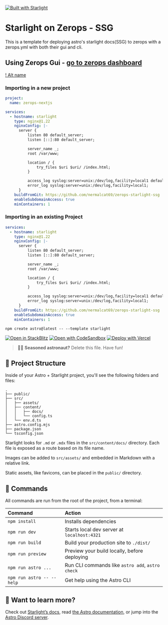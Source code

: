 [![Built with Starlight](https://astro.badg.es/v2/built-with-starlight/tiny.svg)](https://starlight.astro.build)

# Starlight on Zerops - SSG
This is a template for deploying astro's starlight docs(SSG) to zerops with a zerops.yml with both their gui and cli.

## Using Zerops Gui - [go to zerops dashboard](https://app.zerops.io)

[! Alt name](https://youtu.be/ZahXCIaUr_A)

### Importing in a new project

```yaml
project:
  name: zerops-nextjs

services:
  - hostname: starlight
    type: nginx@1.22
    nginxConfig: |-
      server {
          listen 80 default_server;
          listen [::]:80 default_server;

          server_name _;
          root /var/www;

          location / {
              try_files $uri $uri/ /index.html;
          }

          access_log syslog:server=unix:/dev/log,facility=local1 default_short;
          error_log syslog:server=unix:/dev/log,facility=local1;
      }
    buildFromGit: https://github.com/nermalcat69/zerops-starlight-ssg
    enableSubdomainAccess: true
    minContainers: 1
```

### Importing in an existing Project

```yaml
services:
  - hostname: starlight
    type: nginx@1.22
    nginxConfig: |-
      server {
          listen 80 default_server;
          listen [::]:80 default_server;

          server_name _;
          root /var/www;

          location / {
              try_files $uri $uri/ /index.html;
          }

          access_log syslog:server=unix:/dev/log,facility=local1 default_short;
          error_log syslog:server=unix:/dev/log,facility=local1;
      }
    buildFromGit: https://github.com/nermalcat69/zerops-starlight-ssg
    enableSubdomainAccess: true
    minContainers: 1
```

```
npm create astro@latest -- --template starlight
```

[![Open in StackBlitz](https://developer.stackblitz.com/img/open_in_stackblitz.svg)](https://stackblitz.com/github/withastro/starlight/tree/main/examples/basics)
[![Open with CodeSandbox](https://assets.codesandbox.io/github/button-edit-lime.svg)](https://codesandbox.io/p/sandbox/github/withastro/starlight/tree/main/examples/basics)
[![Deploy with Vercel](https://vercel.com/button)](https://vercel.com/new/clone?repository-url=https%3A%2F%2Fgithub.com%2Fwithastro%2Fstarlight%2Ftree%2Fmain%2Fexamples%2Fbasics&project-name=my-starlight-docs&repository-name=my-starlight-docs)

> 🧑‍🚀 **Seasoned astronaut?** Delete this file. Have fun!

## 🚀 Project Structure

Inside of your Astro + Starlight project, you'll see the following folders and files:

```
.
├── public/
├── src/
│   ├── assets/
│   ├── content/
│   │   ├── docs/
│   │   └── config.ts
│   └── env.d.ts
├── astro.config.mjs
├── package.json
└── tsconfig.json
```

Starlight looks for `.md` or `.mdx` files in the `src/content/docs/` directory. Each file is exposed as a route based on its file name.

Images can be added to `src/assets/` and embedded in Markdown with a relative link.

Static assets, like favicons, can be placed in the `public/` directory.

## 🧞 Commands

All commands are run from the root of the project, from a terminal:

| Command                   | Action                                           |
| :------------------------ | :----------------------------------------------- |
| `npm install`             | Installs dependencies                            |
| `npm run dev`             | Starts local dev server at `localhost:4321`      |
| `npm run build`           | Build your production site to `./dist/`          |
| `npm run preview`         | Preview your build locally, before deploying     |
| `npm run astro ...`       | Run CLI commands like `astro add`, `astro check` |
| `npm run astro -- --help` | Get help using the Astro CLI                     |

## 👀 Want to learn more?

Check out [Starlight’s docs](https://starlight.astro.build/), read [the Astro documentation](https://docs.astro.build), or jump into the [Astro Discord server](https://astro.build/chat).
